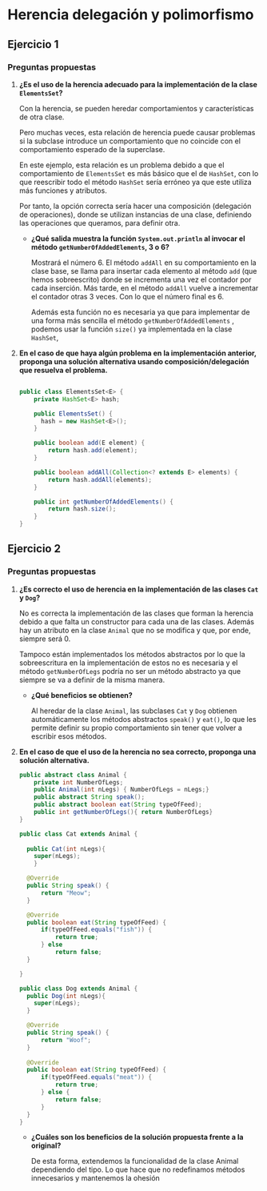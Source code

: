 # Herencia delegación y polimorfismo
## Ejercicio 1

### Preguntas propuestas

1. **¿Es el uso de la herencia adecuado para la implementación de la clase `ElementsSet`?**
    
    Con la herencia, se pueden heredar comportamientos y características de otra clase. 
    
    Pero muchas veces, esta relación de herencia puede causar problemas si la subclase introduce un comportamiento que no coincide con el comportamiento esperado de la superclase. 
    
    En este ejemplo, esta relación es un problema debido a que el comportamiento de `ElementsSet` es más básico que el de `HashSet`, con lo que reescribir todo el método `HashSet` sería erróneo ya que este utiliza más funciones y atributos.
    
    Por tanto, la opción correcta sería hacer una composición (delegación de operaciones), donde se utilizan instancias de una clase, definiendo las operaciones que queramos, para definir otra.
    
    - **¿Qué salida muestra la función `System.out.println` al invocar el método `getNumberOfAddedElements`, 3 o 6?**
        
        Mostrará el número 6. El método `addAll` en su comportamiento en la clase base, se llama para insertar cada elemento al método `add` (que hemos sobreescrito) donde se incrementa una vez el contador por cada inserción. Más tarde, en el método `addAll` vuelve a incrementar el contador otras 3 veces. Con lo que el número final es 6.
        
        Además esta función no es necesaria ya que para implementar de una forma más sencilla el método `getNumberOfAddedElements` , podemos usar la función `size()` ya implementada en la clase `HashSet`,
        
2. **En el caso de que haya algún problema en la implementación anterior, proponga una solución alternativa usando composición/delegación que resuelva el problema.**
    
    ```java
    
    public class ElementsSet<E> {
        private HashSet<E> hash;
    
        public ElementsSet() {
          hash = new HashSet<E>();
        }
    
        public boolean add(E element) {
            return hash.add(element);
        }
    
        public boolean addAll(Collection<? extends E> elements) {
            return hash.addAll(elements);
        }
    
        public int getNumberOfAddedElements() {
            return hash.size();
        }
    }
    
    ```
## Ejercicio 2

### Preguntas propuestas

1. **¿Es correcto el uso de herencia en la implementación de las clases `Cat` y `Dog`?** 
    
    No es correcta la implementación de las clases que forman la herencia debido a que falta un constructor para cada una de las clases. Además hay un atributo en la clase `Animal` que no se modifica y que, por ende, siempre será 0. 
    
    Tampoco están implementados los métodos abstractos por lo que la sobreescritura en la implementación de estos no es necesaria y el método `getNumberOfLegs` podría no ser un método abstracto ya que siempre se va a definir de la misma manera.
    
    - **¿Qué beneficios se obtienen?**
        
        Al heredar de la clase `Animal`, las subclases `Cat` y `Dog` obtienen automáticamente los métodos abstractos `speak()` y `eat()`, lo que les permite definir su propio comportamiento sin tener que volver a escribir esos métodos.
        
2. **En el caso de que el uso de la herencia no sea correcto, proponga una solución alternativa.** 
    
    ```java
    public abstract class Animal {
        private int NumberOfLegs;
        public Animal(int nLegs) { NumberOfLegs = nLegs;}
        public abstract String speak();
        public abstract boolean eat(String typeOfFeed);
        public int getNumberOfLegs(){ return NumberOfLegs}
    }
    
    public class Cat extends Animal {
    	
      public Cat(int nLegs){
        super(nLegs);
    	}
    
      @Override
      public String speak() {
          return "Meow";
      }
    
      @Override
      public boolean eat(String typeOfFeed) {
          if(typeOfFeed.equals("fish")) {
              return true;
          } else 
              return false; 
      }
    
    }
    
    public class Dog extends Animal {
      public Dog(int nLegs){
        super(nLegs);
      }
    
      @Override
      public String speak() {
          return "Woof";
      }
      
      @Override
      public boolean eat(String typeOfFeed) {
          if(typeOfFeed.equals("meat")) {
              return true;
          } else {
              return false;
          }
      }
    }
    
    ```
    
    - **¿Cuáles son los beneficios de la solución propuesta frente a la original?**
        
        De esta forma, extendemos la funcionalidad de la clase Animal dependiendo del tipo. Lo que hace que no redefinamos métodos innecesarios y mantenemos la ohesión
